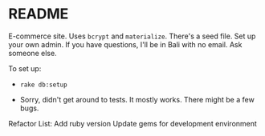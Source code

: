 # README

E-commerce site. Uses `bcrypt` and `materialize`. There's a seed file. Set up your own admin. If you have questions, I'll be in Bali with no email. Ask someone else.

To set up:

* `rake db:setup`

* Sorry, didn't get around to tests. It mostly works. There might be a few bugs.


Refactor List:
Add ruby version
Update gems for development environment